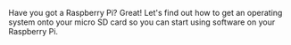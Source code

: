 Have you got a Raspberry Pi? Great! Let's find out how to get an operating system onto your micro SD card so you can start using software on your Raspberry Pi.

